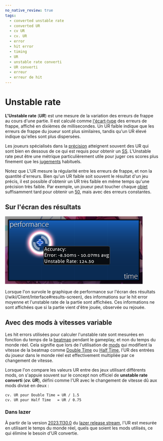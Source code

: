 ```yaml
---
no_native_review: true
tags:
  - converted unstable rate
  - converted UR
  - cv UR
  - cv. UR
  - error
  - hit error
  - timing
  - UR
  - unstable rate converti
  - UR converti
  - erreur
  - erreur de hit
---
```


# Unstable rate

**L'Unstable rate** (***UR***) est une mesure de la variation des erreurs de frappe au cours d'une partie. Il est calculé comme [l'écart-type](https://fr.wikipedia.org/wiki/%C3%89cart_type) des erreurs de frappe, affiché en dixièmes de millisecondes. Un UR faible indique que les erreurs de frappe du joueur sont plus similaires, tandis qu'un UR élevé indique qu'elles sont plus dispersées.

Les joueurs spécialisés dans la [précision](/wiki/Gameplay/Accuracy) atteignent souvent des UR qui sont bien en dessous de ce qui est requis pour obtenir un [SS](/wiki/Gameplay/Grade). L'Unstable rate peut être une métrique particulièrement utile pour juger ces scores plus finement que les [jugements](/wiki/Gameplay/Judgement) habituels.

Notez que L'UR mesure la régularité entre les erreurs de frappe, et non la quantité d'erreurs. Bien qu'un UR faible soit souvent le résultat d'un jeu précis, il est possible d'obtenir un UR très faible en même temps qu'une précision très faible. Par exemple, un joueur peut toucher chaque [objet](/wiki/Gameplay/Hit_object) suffisamment tard pour obtenir un [50](/wiki/Gameplay/Judgement/osu!), mais avec des erreurs constantes.

## Sur l'écran des résultats

![Capture d'écran du graphique "performance" sur l'écran des résultats, avec une info-bulle comprenant "Unstable Rate: 124.50"](img/performance-graph.png)

Lorsque l'on survole le graphique de performance sur l'écran des résultats (/wiki/Client/Interface#results-screen), des informations sur le hit error moyenne et l'unstable rate de la partie sont affichées. Ces informations ne sont affichées que si la partie vient d'être jouée, observée ou rejouée.

## Avec des mods à vitesses variable

Les hit errors utilisées pour calculer l'unstable rate sont mesurées en fonction du temps de la [beatmap](/wiki/Beatmap) pendant le gameplay, et non du temps du monde réel. Cela signifie que lors de l'utilisation de [mods](/wiki/Gameplay/Game_modifier) qui modifient la vitesse de la beatmap comme [Double Time](/wiki/Gameplay/Game_modifier/Double_Time) ou [Half Time](/wiki/Gameplay/Game_modifier/Half_Time), l'UR des entrées du joueur dans le monde réel est effectivement multipliée par ce changement de vitesse.

Lorsque l'on compare les valeurs UR entre des jeux utilisant différents mods, on s'appuie souvent sur le concept non officiel de **unstable rate converti** (***cv. UR***), défini comme l'UR avec le changement de vitesse dû aux mods divisé en deux :

```
cv. UR pour Double Time = UR / 1.5
cv. UR pour Half Time   = UR / 0.75
```

### Dans lazer

À partir de la version [2023.1130.0](https://osu.ppy.sh/home/changelog/lazer/2023.1130.0) du [lazer release stream](/wiki/Client/Release_stream/Lazer), l'UR est mesurée en utilisant le temps du monde réel, quels que soient les mods utilisés, ce qui élimine le besoin d'UR convertie.
